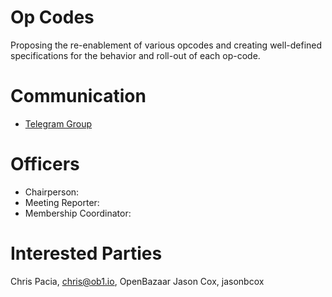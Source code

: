# Op Codes

Proposing the re-enablement of various opcodes and creating well-defined
specifications for the behavior and roll-out of each op-code.

# Communication

* [Telegram Group](https://t.me/joinchat/HCYr503bdcWunfULXzvkNg)

# Officers

 * Chairperson:
 * Meeting Reporter:
 * Membership Coordinator:

# Interested Parties
Chris Pacia, chris@ob1.io, OpenBazaar
Jason Cox, jasonbcox

